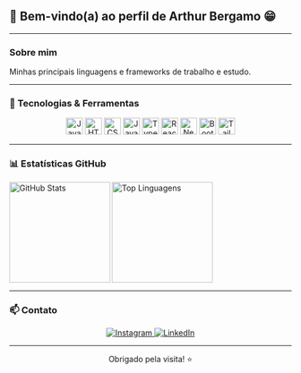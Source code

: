 ## 👋 Bem-vindo(a) ao perfil de Arthur Bergamo 😁
---

### Sobre mim
Minhas principais linguagens e frameworks de trabalho e estudo.

---

### 🚀 Tecnologias & Ferramentas
<p align="center">
  <img alt="Java" width="30" src="https://cdn.jsdelivr.net/gh/devicons/devicon/icons/java/java-original.svg" />
  <img alt="HTML5" width="30" src="https://cdn.jsdelivr.net/gh/devicons/devicon@latest/icons/html5/html5-original.svg" />
  <img alt="CSS3" width="30" src="https://cdn.jsdelivr.net/gh/devicons/devicon@latest/icons/css3/css3-original.svg" />
  <img alt="JavaScript" width="30" src="https://cdn.jsdelivr.net/gh/devicons/devicon@latest/icons/javascript/javascript-original.svg" />
  <img alt="TypeScript" width="30" src="https://cdn.jsdelivr.net/gh/devicons/devicon@latest/icons/typescript/typescript-original.svg" />
  <img alt="React" width="30" src="https://cdn.jsdelivr.net/gh/devicons/devicon@latest/icons/react/react-original.svg" />
  <img alt="Next.js" width="30" src="https://cdn.jsdelivr.net/gh/devicons/devicon@latest/icons/nextjs/nextjs-original.svg" />
  <img alt="Bootstrap" width="30" src="https://cdn.jsdelivr.net/gh/devicons/devicon@latest/icons/bootstrap/bootstrap-original.svg" />
  <img alt="Tailwind CSS" width="30" src="https://cdn.jsdelivr.net/gh/devicons/devicon@latest/icons/tailwindcss/tailwindcss-original.svg" />
</p>

---

### 📊 Estatísticas GitHub
<p>
  <img align="left" alt="GitHub Stats" height="180" src="https://github-readme-stats.vercel.app/api?username=larissakich&show_icons=true&theme=tokyonight&include_all_commits=true&locale=pt-br" />

  <img align="left" alt="Top Linguagens" height="180" src="https://github-readme-stats.vercel.app/api/top-langs/?username=larissakich&theme=tokyonight&layout=compact&custom_title=Tecnologias&langs_count=9" />
</p>

<br clear="both" />

---

### 📫 Contato
<div align="center">
  <a href="https://instagram.com/vieira_bergamo2" target="_blank">
    <img alt="Instagram" src="https://img.shields.io/badge/-Instagram-%23E4405F?style=for-the-badge&logo=instagram&logoColor=white" />
  </a>
  <a href="https://www.linkedin.com/in/arthur-vieira-bergamo-6775a2252/" target="_blank">
    <img alt="LinkedIn" src="https://img.shields.io/badge/-LinkedIn-%230077B5?style=for-the-badge&logo=linkedin&logoColor=white" />
  </a>
</div>

---

<div align="center">
  Obrigado pela visita! ⭐ 
</div>
